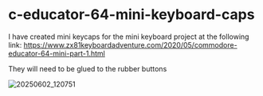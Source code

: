 # c-educator-64-mini-keyboard-caps

I have created mini keycaps for the mini keyboard project at the following link:
https://www.zx81keyboardadventure.com/2020/05/commodore-educator-64-mini-part-1.html


They will need to be glued to the rubber buttons

![20250602_120751](https://github.com/user-attachments/assets/689a25c5-d875-4188-8cff-2341df93063e)


